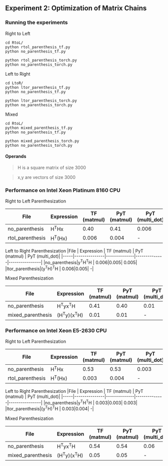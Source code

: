 
## Experiment 2: Optimization of Matrix Chains


### Running the experiments

Right to Left

```
cd RtoL/
python rtol_parenthesis_tf.py
python no_parenthesis_tf.py

python rtol_parenthesis_torch.py
python no_parenthesis_torch.py
```

Left to Right

```
cd LtoR/
python ltor_parenthesis_tf.py
python no_parenthesis_tf.py

python ltor_parenthesis_torch.py
python no_parenthesis_torch.py
```

Mixed

```
cd RtoL/
python mixed_parenthesis_tf.py
python no_parenthesis_tf.py

python mixed_parenthesis_torch.py
python no_parenthesis_torch.py
```

#### Operands

> H is a square matrix of size 3000

> x,y are vectors of size 3000


### Performance on Intel Xeon Platinum 8160 CPU

Right to Left Parenthesization

|File | Expression    | TF (matmul)  | PyT (matmul) | PyT (multi_dot)|
|-----|---------------|--------------|--------------|----------------|
|no_parenthesis|H<sup>T</sup>Hx | 0.40|0.41| 0.006 
|rtol_parenthesis|H<sup>T</sup>(Hx) | 0.006|0.004| -  |

Left to Right Parenthesization
|File | Expression    | TF (matmul)  | PyT (matmul) | PyT (multi_dot)|
|-----|---------------|--------------|--------------|----------------|
|no_parenthesis|y<sup>T</sup>H<sup>T</sup>H | 0.006|0.005|  0.005|
|ltor_parenthesis|(y<sup>T</sup>H)<sup>T</sup>H | 0.006|0.005| -|

Mixed Parenthesization

|File | Expression    | TF (matmul)  | PyT (matmul) | PyT (multi_dot)|
|-----|---------------|--------------|--------------|----------------|
|no_parenthesis|H<sup>T</sup>yx<sup>T</sup>H | 0.41|0.40|  0.01|
|mixed_parenthesis|(H<sup>T</sup>y)(x<sup>T</sup>H)  | 0.01|0.01| -|



### Performance on Intel Xeon E5-2630 CPU

Right to Left Parenthesization

|File | Expression    | TF (matmul)  | PyT (matmul) | PyT (multi_dot)|
|-----|---------------|--------------|--------------|----------------|
|no_parenthesis|H<sup>T</sup>Hx | 0.53|0.53| 0.003 
|rtol_parenthesis|H<sup>T</sup>(Hx) | 0.003|0.004| -  |

Left to Right Parenthesization
|File | Expression    | TF (matmul)  | PyT (matmul) | PyT (multi_dot)|
|-----|---------------|--------------|--------------|----------------|
|no_parenthesis|y<sup>T</sup>H<sup>T</sup>H | 0.003|0.003|  0.003|
|ltor_parenthesis|(y<sup>T</sup>H)<sup>T</sup>H | 0.003|0.004| -|

Mixed Parenthesization

|File | Expression    | TF (matmul)  | PyT (matmul) | PyT (multi_dot)|
|-----|---------------|--------------|--------------|----------------|
|no_parenthesis|H<sup>T</sup>yx<sup>T</sup>H | 0.54|0.54|  0.06|
|mixed_parenthesis|(H<sup>T</sup>y)(x<sup>T</sup>H)  | 0.05|0.05| -|
